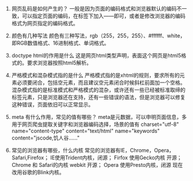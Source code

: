 1. 网页乱码是如何产生的？
一般是因为页面的编码格式和浏览器默认的编码不一致，可以指定页面的编码，在<head>标签下加入——<meta charset="utf-8">即可，或者是修改浏览器的编码格式为网页指定的编码格式。

2. 颜色有几种写法
颜色有三种写法，rgb（255，255，255）、#ffffff、white，即RGB数值格式、16进制格式、单词格式。

3. doctype html的作用是什么
这是网页html类型声明，表面这个网页是html5格式的。要求浏览器按照html5解析。

4. 严格模式和混杂模式指的是什么
严格模式指的是xhtml的规则，要求所有的元素必须要闭合，包括空元素，而且建议空元素闭合时候斜杠前面加一个空格。
混杂模式指的是标准模式和严格模式的混杂，或许还有一些已经被标准取缔的标签元素，只是浏览器还在支持，还有一些错误的语法，但是浏览器可以修复这种错误，页面依旧可以正常显示。

5. meta 有什么作用，常见的值有哪些？
meta是元数据，可以申明页面信息，多用于网页爬虫提取关键字和浏览器编码选择，场景的值有 charset="utf-8" name="content-type" content="text/html" name="keywords" content="jscode,饥人谷……"

6. 常见的浏览器有哪些，什么内核
常见的浏览器有IE，Chrome，Opera，Safari,Firefox；
IE使用Trident内核，闭源；
Firfox 使用Gecko内核 开源；
Chrome 和 Safari的内核 webkit 开源；
Opera 使用Presto内核，闭源 现在改用谷歌的Blink内核。